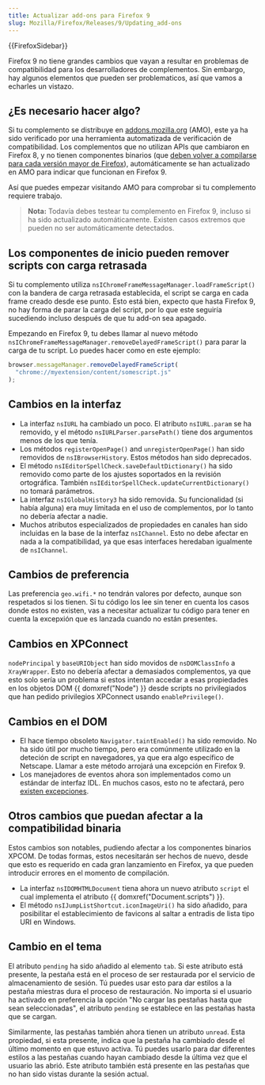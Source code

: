 ```yaml
---
title: Actualizar add-ons para Firefox 9
slug: Mozilla/Firefox/Releases/9/Updating_add-ons
---
```


{{FirefoxSidebar}}

Firefox 9 no tiene grandes cambios que vayan a resultar en problemas de compatibilidad para los desarrolladores de complementos. Sin embargo, hay algunos elementos que pueden ser problematicos, así que vamos a echarles un vistazo.

## ¿Es necesario hacer algo?

Si tu complemento se distribuye en [addons.mozilla.org](https://addons.mozilla.org/es/firefox/) (AMO), este ya ha sido verificado por una herramienta automatizada de verificación de compatibilidad. Los complementos que no utilizan APIs que cambiaron en Firefox 8, y no tienen componentes binarios (que [deben volver a compilarse para cada versión mayor de Firefox](/es/docs/Mozilla/Developer_guide/Interface_Compatibility#binary_interfaces)), automáticamente se han actualizado en AMO para indicar que funcionan en Firefox 9.

Así que puedes empezar visitando AMO para comprobar si tu complemento requiere trabajo.

> **Nota:** Todavía debes testear tu complemento en Firefox 9, incluso si ha sido actualizado automáticamente. Existen casos extremos que pueden no ser automáticamente detectados.

## Los componentes de inicio pueden remover scripts con carga retrasada

Si tu complemento utiliza `nsIChromeFrameMessageManager.loadFrameScript()` con la bandera de carga retrasada establecida, el script se carga en cada frame creado desde ese punto. Esto está bien, expecto que hasta Firefox 9, no hay forma de parar la carga del script, por lo que este seguiría sucediendo incluso después de que tu add-on sea apagado.

Empezando en Firefox 9, tu debes llamar al nuevo método `nsIChromeFrameMessageManager.removeDelayedFrameScript()` para parar la carga de tu script. Lo puedes hacer como en este ejemplo:

```js
browser.messageManager.removeDelayedFrameScript(
  "chrome://myextension/content/somescript.js"
);
```

## Cambios en la interfaz

- La interfaz `nsIURL` ha cambiado un poco. El atributo `nsIURL.param` se ha removido, y el método `nsIURLParser.parsePath()` tiene dos argumentos menos de los que tenía.
- Los métodos `registerOpenPage()` and `unregisterOpenPage()` han sido removidos de `nsIBrowserHistory`. Estos métodos han sido deprecados.
- El método `nsIEditorSpellCheck.saveDefaultDictionary()` ha sido removido como parte de los ajustes soportados en la revisión ortográfica. También `nsIEditorSpellCheck.updateCurrentDictionary()` no tomará parámetros.
- La interfaz `nsIGlobalHistory3` ha sido removida. Su funcionalidad (si había alguna) era muy limitada en el uso de complementos, por lo tanto no debería afectar a nadie.
- Muchos atributos especializados de propiedades en canales han sido incluidas en la base de la interfaz `nsIChannel`. Esto no debe afectar en nada a la compatibilidad, ya que esas interfaces heredaban igualmente de `nsIChannel`.

## Cambios de preferencia

Las preferencia `geo.wifi.*` no tendrán valores por defecto, aunque son respetados si los tienen. Si tu código los lee sin tener en cuenta los casos donde estos no existen, vas a necesitar actualizar tu código para tener en cuenta la excepxión que es lanzada cuando no están presentes.

## Cambios en XPConnect

`nodePrincipal` y `baseURIObject` han sido movidos de `nsDOMClassInfo` a `XrayWrapper`. Esto no debería afectar a demasiados complementos, ya que esto solo sería un problema si estos intentan accedar a esas propiedades en los objetos DOM {{ domxref("Node") }} desde scripts no privilegiados que han pedido privilegios XPConnect usando `enablePrivilege()`.

## Cambios en el DOM

- El hace tiempo obsoleto `Navigator.taintEnabled()` ha sido removido. No ha sido útil por mucho tiempo, pero era comúnmente utilizado en la deteción de script en navegadores, ya que era algo específico de Netscape. Llamar a este método arrojará una excepción en Firefox 9.
- Los manejadores de eventos ahora son implementados como un estándar de interfaz IDL. En muchos casos, esto no te afectará, pero [existen excepciones](/es/docs/Web/Events/Event_handlers#event_handler_changes_in_firefox_9).

## Otros cambios que puedan afectar a la compatibilidad binaria

Estos cambios son notables, pudiendo afectar a los componentes binarios XPCOM. De todas formas, estos necesitarán ser hechos de nuevo, desde que esto es requerido en cada gran lanzamiento en Firefox, ya que pueden introducir errores en el momento de compilación.

- La interfaz `nsIDOMHTMLDocument` tiena ahora un nuevo atributo `script` el cual implementa el atributo {{ domxref("Document.scripts") }}.
- El método `nsIJumpListShortcut.iconImageUri()` ha sido añadido, para posibilitar el establecimiento de favicons al saltar a entradis de lista tipo URI en Windows.

## Cambio en el tema

El atributo `pending` ha sido añadido al elemento `tab`. Si este atributo está presente, la pestaña está en el proceso de ser restaurada por el servicio de almacenamiento de sesión. Tú puedes usar esto para dar estilos a la pestaña miestras dura el proceso de restauración. No importa si el usuario ha activado en preferencia la opción "No cargar las pestañas hasta que sean seleccionadas", el atributo `pending` se establece en las pestañas hasta que se cargan.

Similarmente, las pestañas también ahora tienen un atributo `unread`. Esta propiedad, si esta presente, indica que la pestaña ha cambiado desde el último momento en que estuvo activa. Tú puedes usarlo para dar diferentes estilos a las pestañas cuando hayan cambiado desde la última vez que el usuario las abrió. Este atributo también está presente en las pestañas que no han sido vistas durante la sesión actual.
